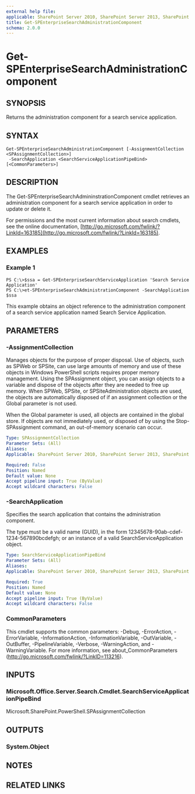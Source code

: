 ```yaml
---
external help file: 
applicable: SharePoint Server 2010, SharePoint Server 2013, SharePoint Server 2016, SharePoint Server 2019
title: Get-SPEnterpriseSearchAdministrationComponent
schema: 2.0.0
---
```


# Get-SPEnterpriseSearchAdministrationComponent

## SYNOPSIS
Returns the administration component for a search service application.

## SYNTAX

```
Get-SPEnterpriseSearchAdministrationComponent [-AssignmentCollection <SPAssignmentCollection>]
 -SearchApplication <SearchServiceApplicationPipeBind> [<CommonParameters>]
```

## DESCRIPTION
The Get-SPEnterpriseSearchAdmininstrationComponent cmdlet retrieves an administration component for a search service application in order to update or delete it.

For permissions and the most current information about search cmdlets, see the online documentation, [http://go.microsoft.com/fwlink/?LinkId=163185](http://go.microsoft.com/fwlink/?LinkId=163185).

## EXAMPLES

### Example 1 
```
PS C:\>$ssa = Get-SPEnterpriseSearchServiceApplication 'Search Service Application'
PS C:\>et-SPEnterpriseSearchAdministrationComponent -SearchApplication $ssa
```

This example obtains an object reference to the administration component of a search service application named Search Service Application.

## PARAMETERS

### -AssignmentCollection
Manages objects for the purpose of proper disposal. Use of objects, such as SPWeb or SPSite, can use large amounts of memory and use of these objects in Windows PowerShell scripts requires proper memory management. Using the SPAssignment object, you can assign objects to a variable and dispose of the objects after they are needed to free up memory. When SPWeb, SPSite, or SPSiteAdministration objects are used, the objects are automatically disposed of if an assignment collection or the Global parameter is not used.

When the Global parameter is used, all objects are contained in the global store. If objects are not immediately used, or disposed of by using the Stop-SPAssignment command, an out-of-memory scenario can occur.

```yaml
Type: SPAssignmentCollection
Parameter Sets: (All)
Aliases: 
Applicable: SharePoint Server 2010, SharePoint Server 2013, SharePoint Server 2016, SharePoint Server 2019

Required: False
Position: Named
Default value: None
Accept pipeline input: True (ByValue)
Accept wildcard characters: False
```

### -SearchApplication
Specifies the search application that contains the administration component.

The type must be a valid name (GUID), in the form 12345678-90ab-cdef-1234-567890bcdefgh; or an instance of a valid SearchServiceApplication object.

```yaml
Type: SearchServiceApplicationPipeBind
Parameter Sets: (All)
Aliases: 
Applicable: SharePoint Server 2010, SharePoint Server 2013, SharePoint Server 2016, SharePoint Server 2019

Required: True
Position: Named
Default value: None
Accept pipeline input: True (ByValue)
Accept wildcard characters: False
```

### CommonParameters
This cmdlet supports the common parameters: -Debug, -ErrorAction, -ErrorVariable, -InformationAction, -InformationVariable, -OutVariable, -OutBuffer, -PipelineVariable, -Verbose, -WarningAction, and -WarningVariable. For more information, see about_CommonParameters (http://go.microsoft.com/fwlink/?LinkID=113216).

## INPUTS

### Microsoft.Office.Server.Search.Cmdlet.SearchServiceApplicationPipeBind
Microsoft.SharePoint.PowerShell.SPAssignmentCollection

## OUTPUTS

### System.Object

## NOTES

## RELATED LINKS

